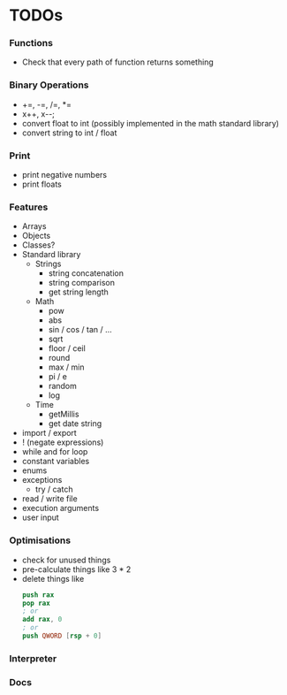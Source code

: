 # TODOs

### Functions
- Check that every path of function returns something

### Binary Operations
- +=, -=, /=, *=
- x++, x--;
- convert float to int (possibly implemented in the math standard library)
- convert string to int / float

### Print
- print negative numbers
- print floats

### Features

- Arrays
- Objects
- Classes?
- Standard library
  - Strings
    - string concatenation
    - string comparison
    - get string length
  - Math
    - pow
    - abs
    - sin / cos / tan / ...
    - sqrt
    - floor / ceil
    - round
    - max / min
    - pi / e
    - random
    - log
  - Time
    - getMillis
    - get date string
- import / export
- ! (negate expressions)
- while and for loop
- constant variables
- enums
- exceptions
  - try / catch
- read / write file
- execution arguments
- user input

### Optimisations
- check for unused things
- pre-calculate things like 3 * 2
- delete things like
  ```nasm
  push rax
  pop rax
  ; or
  add rax, 0
  ; or
  push QWORD [rsp + 0]
  ```

### Interpreter

### Docs